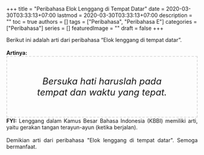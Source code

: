 +++
title = "Peribahasa Elok Lenggang di Tempat Datar"
date = 2020-03-30T03:33:13+07:00
lastmod = 2020-03-30T03:33:13+07:00
description = ""
toc = true
authors = []
tags = ["Peribahasa", "Peribahasa E"]
categories = ["Peribahasa"]
series = []
featuredImage = ""
draft = false
+++

<div dir="ltr" style="text-align: left;" trbidi="on"><div style="text-align: justify;">Berikut ini adalah arti dari peribahasa “Elok lenggang di tempat datar”.</div><br /><div style="text-align: justify;"><b>Artinya:</b></div><div style="border: 2px dashed #ddd; font-size: 24px; height: auto; margin: 0 auto; padding: 50px; text-align: center; width: auto;"><i>Bersuka hati haruslah pada tempat dan waktu yang tepat.</i></div><div style="text-align: justify;"><b>FYI:</b> Lenggang dalam Kamus Besar Bahasa Indonesia (KBBI) memiliki arti, yaitu gerakan tangan terayun-ayun (ketika berjalan).<br /><br /></div><div style="text-align: justify;">Demikian arti dari peribahasa "Elok lenggang di tempat datar". Semoga bermanfaat.</div></div>
